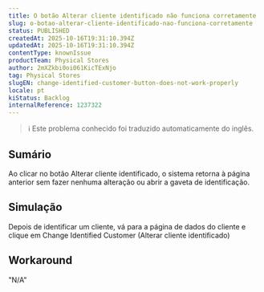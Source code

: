 ```yaml
---
title: O botão Alterar cliente identificado não funciona corretamente
slug: o-botao-alterar-cliente-identificado-nao-funciona-corretamente
status: PUBLISHED
createdAt: 2025-10-16T19:31:10.394Z
updatedAt: 2025-10-16T19:31:10.394Z
contentType: knownIssue
productTeam: Physical Stores
author: 2mXZkbi0oi061KicTExNjo
tag: Physical Stores
slugEN: change-identified-customer-button-does-not-work-properly
locale: pt
kiStatus: Backlog
internalReference: 1237322
---
```


>ℹ️ Este problema conhecido foi traduzido automaticamente do inglês.

## Sumário


Ao clicar no botão Alterar cliente identificado, o sistema retorna à página anterior sem fazer nenhuma alteração ou abrir a gaveta de identificação.
## Simulação


Depois de identificar um cliente, vá para a página de dados do cliente e clique em Change Identified Customer (Alterar cliente identificado)
## Workaround

"N/A"



